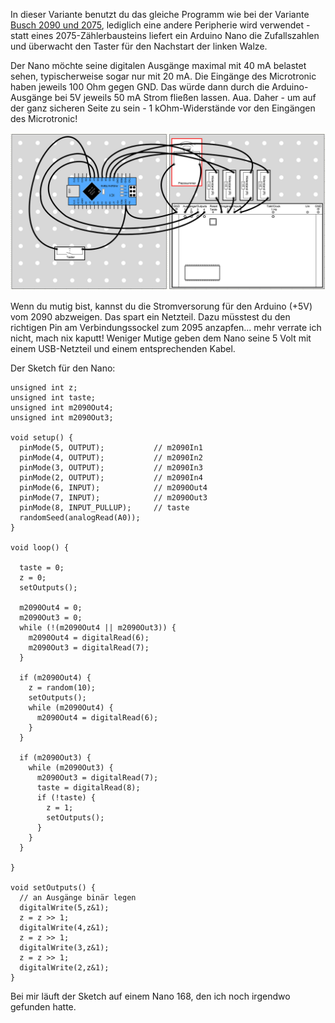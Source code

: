 In dieser Variante benutzt du das gleiche Programm wie bei der Variante [Busch 2090 und 2075](/program/2090und2075), lediglich eine andere Peripherie wird verwendet - statt eines 2075-Zählerbausteins liefert ein Arduino Nano die Zufallszahlen und überwacht den Taster für den Nachstart der linken Walze. 

Der Nano möchte seine digitalen Ausgänge maximal mit 40 mA belastet sehen, typischerweise sogar nur mit 20 mA. Die Eingänge des Microtronic haben jeweils 100 Ohm gegen GND. Das würde dann durch die Arduino-Ausgänge bei 5V jeweils 50 mA Strom fließen lassen. Aua. Daher - um auf der ganz sicheren Seite zu sein - 1 kOhm-Widerstände vor den Eingängen des Microtronic!

![Schaltplan](/pics/SchaltungArduino.png)

Wenn du mutig bist, kannst du die Stromversorung für den Arduino (+5V) vom 2090 abzweigen. Das spart ein Netzteil. Dazu müsstest du den richtigen Pin am Verbindungssockel zum 2095 anzapfen... mehr verrate ich nicht, mach nix kaputt! Weniger Mutige geben dem Nano seine 5 Volt mit einem USB-Netzteil und einem entsprechenden Kabel.

Der Sketch für den Nano:

```
unsigned int z;
unsigned int taste;
unsigned int m2090Out4;
unsigned int m2090Out3;

void setup() {
  pinMode(5, OUTPUT);           // m2090In1
  pinMode(4, OUTPUT);           // m2090In2
  pinMode(3, OUTPUT);           // m2090In3
  pinMode(2, OUTPUT);           // m2090In4
  pinMode(6, INPUT);            // m2090Out4
  pinMode(7, INPUT);            // m2090Out3
  pinMode(8, INPUT_PULLUP);     // taste
  randomSeed(analogRead(A0));
}
 
void loop() {
  
  taste = 0;
  z = 0;
  setOutputs();
  
  m2090Out4 = 0;
  m2090Out3 = 0;
  while (!(m2090Out4 || m2090Out3)) {
    m2090Out4 = digitalRead(6);
    m2090Out3 = digitalRead(7);
  }

  if (m2090Out4) {
    z = random(10);
    setOutputs();
    while (m2090Out4) {
      m2090Out4 = digitalRead(6);
    }
  }

  if (m2090Out3) {
    while (m2090Out3) {
      m2090Out3 = digitalRead(7);
      taste = digitalRead(8);
      if (!taste) {
        z = 1;
        setOutputs();
      }
    }
  }

}

void setOutputs() {
  // an Ausgänge binär legen
  digitalWrite(5,z&1);
  z = z >> 1;
  digitalWrite(4,z&1);
  z = z >> 1;
  digitalWrite(3,z&1);
  z = z >> 1;
  digitalWrite(2,z&1);
}
```

Bei mir läuft der Sketch auf einem Nano 168, den ich noch irgendwo gefunden hatte. 

